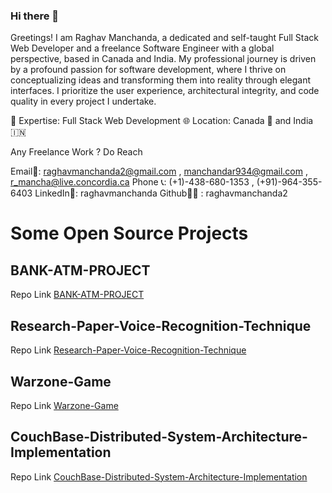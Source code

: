### Hi there 👋

<!--
**raghavmanchanda2/raghavmanchanda2** is a ✨ _special_ ✨ repository because its `README.md` (this file) appears on your GitHub profile.

Here are some ideas to get you started:

- 🔭 I’m currently working on ...
- 🌱 I’m currently learning ...
- 👯 I’m looking to collaborate on ...
- 🤔 I’m looking for help with ...
- 💬 Ask me about ...
- 📫 How to reach me: ...
- 😄 Pronouns: ...
- ⚡ Fun fact: ...
-->

Greetings! I am Raghav Manchanda, a dedicated and self-taught Full Stack Web Developer and a freelance Software Engineer with a global perspective, based in Canada and India. My professional journey is driven by a profound passion for software development, where I thrive on conceptualizing ideas and transforming them into reality through elegant interfaces. I prioritize the user experience, architectural integrity, and code quality in every project I undertake.

🚀 Expertise: Full Stack Web Development 🌐 Location: Canada 🍁 and India 🇮🇳

Any Freelance Work ? Do Reach

Email📧: raghavmanchanda2@gmail.com , manchandar934@gmail.com , r_mancha@live.concordia.ca
Phone 📞: (+1)-438-680-1353 , (+91)-964-355-6403
LinkedIn🔗: raghavmanchanda
Github🐱‍💻 : raghavmanchanda2

# Some Open Source Projects 

## BANK-ATM-PROJECT
 Repo Link [BANK-ATM-PROJECT](https://github.com/raghavmanchanda2/BANK-ATM-PROJECT) 

## Research-Paper-Voice-Recognition-Technique
 Repo Link [Research-Paper-Voice-Recognition-Technique](https://github.com/raghavmanchanda2/Research-Paper-Voice-Recognition-Technique)

 ## Warzone-Game
 Repo Link [Warzone-Game](https://github.com/raghavmanchanda2/Warzone-Game)

 ## CouchBase-Distributed-System-Architecture-Implementation
 Repo Link [CouchBase-Distributed-System-Architecture-Implementation](https://github.com/raghavmanchanda2/CouchBase-Distributed-System-Architecture-Implementation)


